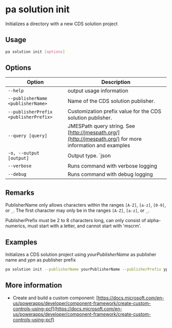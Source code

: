 # pa solution init

Initializes a directory with a new CDS solution project

## Usage

```sh
pa solution init [options]
```

## Options

Option|Description
------|-----------
`--help`|output usage information
`--publisherName <publisherName>`|Name of the CDS solution publisher.
`--publisherPrefix <publisherPrefix>`|Customization prefix value for the CDS solution publisher.
`--query [query]`|JMESPath query string. See [http://jmespath.org/](http://jmespath.org/) for more information and examples
`-o, --output [output]`|Output type. `json|text`. Default `text`
`--verbose`|Runs command with verbose logging
`--debug`|Runs command with debug logging

## Remarks

PublisherName only allows characters within the ranges `[A-Z]`, `[a-z]`, `[0-9]`, or `_`. The first character may only be in the ranges `[A-Z]`, `[a-z]`, or `_`.

PublisherPrefix must be 2 to 8 characters long, can only consist of alpha-numerics, must start with a letter, and cannot start with 'mscrm'.

## Examples

Initializes a CDS solution project using _yourPublisherName_ as publisher name and _ypn_ as publisher prefix

```sh
pa solution init --publisherName yourPublisherName --publisherPrefix ypn
```

## More information

- Create and build a custom component: [https://docs.microsoft.com/en-us/powerapps/developer/component-framework/create-custom-controls-using-pcf](https://docs.microsoft.com/en-us/powerapps/developer/component-framework/create-custom-controls-using-pcf)
